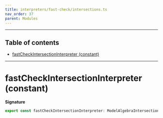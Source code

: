 ```yaml
---
title: interpreters/fast-check/intersections.ts
nav_order: 37
parent: Modules
---
```


---

<h2 class="text-delta">Table of contents</h2>

- [fastCheckIntersectionInterpreter (constant)](#fastcheckintersectioninterpreter-constant)

---

# fastCheckIntersectionInterpreter (constant)

**Signature**

```ts
export const fastCheckIntersectionInterpreter: ModelAlgebraIntersection1<URI> = ...
```
